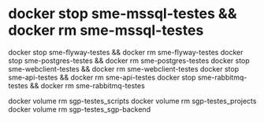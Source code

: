 # docker stop sme-mssql-testes && docker rm sme-mssql-testes
docker stop sme-flyway-testes && docker rm sme-flyway-testes 
docker stop sme-postgres-testes && docker rm sme-postgres-testes 
docker stop sme-webclient-testes && docker rm sme-webclient-testes
docker stop sme-api-testes && docker rm sme-api-testes
docker stop sme-rabbitmq-testes && docker rm sme-rabbitmq-testes

docker volume rm sgp-testes_scripts
docker volume rm sgp-testes_projects
docker volume rm sgp-testes_sgp-backend